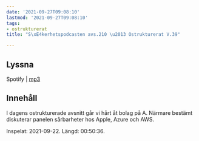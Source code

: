 ```yaml
---
date: '2021-09-27T09:08:10'
lastmod: '2021-09-27T09:08:10'
tags:
- ostrukturerat
title: "S\xE4kerhetspodcasten avs.210 \u2013 Ostrukturerat V.39"

---
```

## Lyssna

Spotify \| [mp3](https://traffic.libsyn.com/secure/sakerhetspodcasten/2021-09-22_Sakerhetspodcasten_Ostrukt.mp3)

## Innehåll

I dagens ostrukturerade avsnitt går vi hårt åt bolag på A. Närmare bestämt diskuterar
panelen sårbarheter hos Apple, Azure och AWS.

Inspelat: 2021-09-22. Längd: 00:50:36.

